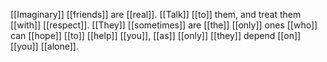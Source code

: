 [[Imaginary]] [[friends]] are [[real]]. [[Talk]] [[to]] them, and treat them [[with]] [[respect]]. [[They]] [[sometimes]] are [[the]] [[only]] ones [[who]] can [[hope]] [[to]] [[help]] [[you]], [[as]] [[only]] [[they]] depend [[on]] [[you]] [[alone]]. 